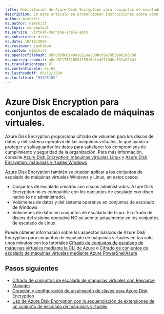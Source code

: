 ```yaml
---
title: Habilitación de Azure Disk Encryption para conjuntos de escalado de máquinas virtuales
description: En este artículo se proporcionan instrucciones sobre cómo habilitar Microsoft Azure Disk Encryption para conjuntos de escalado de máquinas virtuales.
author: mimckitt
ms.author: mimckitt
ms.topic: conceptual
ms.service: virtual-machine-scale-sets
ms.subservice: disks
ms.date: 10/10/2019
ms.reviewer: jushiman
ms.custom: mimckitt
ms.openlocfilehash: 6b9805d66149a18216a200bc89a79b3e06106c9d
ms.sourcegitcommit: a8ee9717531050115916dfe427f84bd531a92341
ms.translationtype: HT
ms.contentlocale: es-ES
ms.lasthandoff: 05/12/2020
ms.locfileid: "83195109"
---
```

# <a name="azure-disk-encryption-for-virtual-machine-scale-sets"></a>Azure Disk Encryption para conjuntos de escalado de máquinas virtuales.

Azure Disk Encryption proporciona cifrado de volumen para los discos de datos y del sistema operativo de las máquinas virtuales, lo que ayuda a proteger y salvaguardar los datos para satisfacer los compromisos de cumplimiento y seguridad de la organización. Para más información, consulte [Azure Disk Encryption: máquinas virtuales Linux](../virtual-machines/linux/disk-encryption-overview.md) y [Azure Disk Encryption: máquinas virtuales Windows](../virtual-machines/windows/disk-encryption-overview.md)  

Azure Disk Encryption también se pueden aplicar a los conjuntos de escalado de máquinas virtuales Windows y Linux, en estos casos:
- Conjuntos de escalado creados con discos administrados. Azure Disk Encryption no es compatible con los conjuntos de escalado con disco nativo (o no administrado).
- Volúmenes de datos y del sistema operativo en conjuntos de escalado de Windows.
- Volúmenes de datos en conjuntos de escalado de Linux. El cifrado de discos del sistema operativo NO se admite actualmente en los conjuntos de escalado de Linux.

Puede obtener información sobre los aspectos básicos de Azure Disk Encryption para conjuntos de escalado de máquinas virtuales en tan solo unos minutos con los tutoriales [Cifrado de conjuntos de escalado de máquinas virtuales mediante la CLI de Azure](disk-encryption-cli.md) o [Cifrado de conjuntos de escalado de máquinas virtuales mediante Azure PowerShellAzure](disk-encryption-powershell.md).

## <a name="next-steps"></a>Pasos siguientes

- [Cifrado de conjuntos de escalado de máquinas virtuales con Resource Manager](disk-encryption-azure-resource-manager.md)
- [Creación y configuración de un almacén de claves para Azure Disk Encryption](disk-encryption-key-vault.md)
- [Uso de Azure Disk Encryption con la secuenciación de extensiones de un conjunto de escalado de máquinas virtuales](disk-encryption-extension-sequencing.md)

